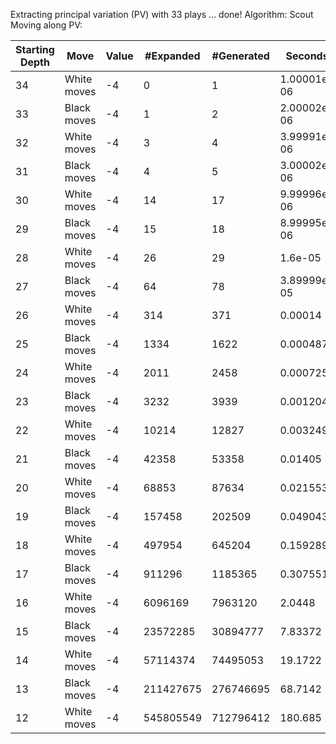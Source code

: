 Extracting principal variation (PV) with 33 plays ... done!
Algorithm: Scout
Moving along PV:

| Starting Depth | Move | Value | #Expanded | #Generated | Seconds | #Generated/Second |
| -------------- | ---- | ----- | --------- | ---------- | ------- | ----------------- |
| 34 | White moves | -4 | 0 | 1 | 1.00001e-06 | 999992 | 
| 33 | Black moves | -4 | 1 | 2 | 2.00002e-06 | 999992 | 
| 32 | White moves | -4 | 3 | 4 | 3.99991e-06 | 1.00002e+06 | 
| 31 | Black moves | -4 | 4 | 5 | 3.00002e-06 | 1.66665e+06 | 
| 30 | White moves | -4 | 14 | 17 | 9.99996e-06 | 1.70001e+06 | 
| 29 | Black moves | -4 | 15 | 18 | 8.99995e-06 | 2.00001e+06 | 
| 28 | White moves | -4 | 26 | 29 | 1.6e-05 | 1.8125e+06 | 
| 27 | Black moves | -4 | 64 | 78 | 3.89999e-05 | 2e+06 | 
| 26 | White moves | -4 | 314 | 371 | 0.00014 | 2.65e+06 | 
| 25 | Black moves | -4 | 1334 | 1622 | 0.000487 | 3.3306e+06 | 
| 24 | White moves | -4 | 2011 | 2458 | 0.000725 | 3.39035e+06 | 
| 23 | Black moves | -4 | 3232 | 3939 | 0.001204 | 3.2716e+06 | 
| 22 | White moves | -4 | 10214 | 12827 | 0.003249 | 3.94798e+06 | 
| 21 | Black moves | -4 | 42358 | 53358 | 0.01405 | 3.79772e+06 | 
| 20 | White moves | -4 | 68853 | 87634 | 0.021553 | 4.06598e+06 | 
| 19 | Black moves | -4 | 157458 | 202509 | 0.049043 | 4.12921e+06 | 
| 18 | White moves | -4 | 497954 | 645204 | 0.159289 | 4.05052e+06 | 
| 17 | Black moves | -4 | 911296 | 1185365 | 0.307551 | 3.85421e+06 | 
| 16 | White moves | -4 | 6096169 | 7963120 | 2.0448 | 3.89433e+06 | 
| 15 | Black moves | -4 | 23572285 | 30894777 | 7.83372 | 3.94382e+06 | 
| 14 | White moves | -4 | 57114374 | 74495053 | 19.1722 | 3.88558e+06 | 
| 13 | Black moves | -4 | 211427675 | 276746695 | 68.7142 | 4.02751e+06 | 
| 12 | White moves | -4 | 545805549 | 712796412 | 180.685 | 3.94498e+06 | 
